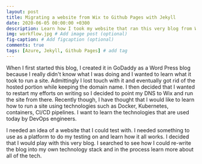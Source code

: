 ```yaml
---
layout: post
title: Migrating a website from Wix to Github Pages with Jekyll
date: 2020-06-05 00:00:00 +0300
description: Learn how I took my website that ran this very blog from Wix to Github Pages using Jekyll
img: workflow.jpg # Add image post (optional)
fig-caption: # Add figcaption (optional)
comments: true
tags: [Azure, Jekyll, Github Pages] # add tag
---
```


When I first started this blog, I created it in GoDaddy as a Word Press blog because I really didn't know what I was doing and I wanted to learn what it took to run a site.  Admittingly I lost touch with it and eventually got rid of the hosted portion while keeping the domain name.  I then decided that I wanted to restart my efforts on writing so I decided to point my DNS to Wix and run the site from there.  Recently though, I have thought that I would like to learn how to run a site using technologies such as Docker, Kubernetes, containers, CI/CD pipelines.  I want to learn the technologies that are used today by DevOps engineers. 

I needed an idea of a website that I could test with.  I needed something to use as a platform to do my testing on and learn how it all works.  I decided that I would play with this very blog.  I searched to see how I could re-write the blog into my own technology stack and in the process learn more about all of the tech.  
